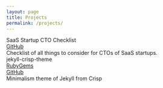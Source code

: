 ```yaml
---
layout: page
title: Projects
permalink: /projects/
---
```

<div id="project" class="things">
  <div class="things-item">
    <div class="things-title">
      SaaS Startup CTO Checklist
    </div>
    <div class="things-link">
      <div>
        <a href="https://github.com/stockandawe/saas-startup-cto-checklist" target="_blank">GitHub</a>
      </div>
    </div>
    <div class="things-list">
      <div>
        Checklist of all things to consider for CTOs of SaaS startups.
      </div>
    </div>
  </div>

  <div class="things-item">
    <div class="things-title">
      jekyll-crisp-theme
    </div>
    <div class="things-link">
      <div>
        <a href="https://rubygems.org/gems/jekyll-crisp-theme">RubyGems</a>
      </div>
      <div>
        <a href="https://github.com/crispgm/jekyll-crisp-theme">GitHub</a>
      </div>
    </div>
    <div class="things-list">
      <div>
        Minimalism theme of Jekyll from Crisp
      </div>
    </div>
  </div>
</div>
